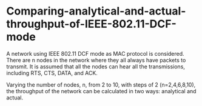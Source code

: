# Comparing-analytical-and-actual-throughput-of-IEEE-802.11-DCF-mode

A network using IEEE 802.11 DCF mode as MAC protocol is considered. There are n nodes in the network where they all always have packets to transmit. It is assumed that all the nodes can hear all the transmissions, including RTS, CTS, DATA, and ACK.

Varying the number of nodes, n, from 2 to 10, with steps of 2 (n=2,4,6,8,10), the throughput of the network can be calculated in two ways: analytical and actual.
